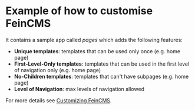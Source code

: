 # Example of how to customise FeinCMS #

It contains a sample app called *pages* which adds the following features:

 * **Unique templates**: templates that can be used only once (e.g. home page)
 * **First-Level-Only templates**: templates that can be used in the first level of navigation only (e.g. home page)
 * **No-Children templates**: templates that can't have subpages (e.g. home page)
 * **Level of Navigation**: max levels of navigation allowed



For more details see [Customizing FeinCMS](http://www.marcofucci.com/tumblelog/19/may/2010/customizing-feincms-part-1/).

